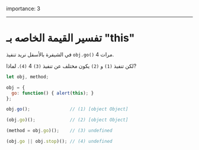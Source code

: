 importance: 3

---

# تفسير القيمة الخاصه بـ "this"

في الشيفرة بالأسفل نريد تنفيذ `obj.go()` 4 مرات.

لكن تنفيذ `(1)` و `(2)` يكون مختلف عن تنفيذ `(3)` 4 `(4)`. لماذا?

```js run no-beautify
let obj, method;

obj = {
  go: function() { alert(this); }
};

obj.go();               // (1) [object Object]

(obj.go)();             // (2) [object Object]

(method = obj.go)();    // (3) undefined

(obj.go || obj.stop)(); // (4) undefined
```

